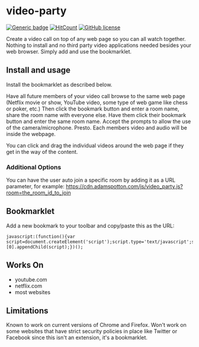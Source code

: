 # video-party

[![Generic badge](https://img.shields.io/badge/status-it%20works%20for%20me-<COLOR>.svg)](https://shields.io/) [![HitCount](http://hits.dwyl.com/aspotton/video-party.svg)](http://hits.dwyl.com/aspotton/video-party) [![GitHub license](https://img.shields.io/github/license/Naereen/StrapDown.js.svg)](https://github.com/aspotton/video-party/blob/master/LICENSE) 

Create a video call on top of any web page so you can all watch together. Nothing to install and no third party video applications needed besides your web browser. Simply add and use the bookmarklet.

## Install and usage

Install the bookmarklet as described below.

Have all future members of your video call browse to the same web page (Netflix movie or show, YouTube video, some type of web game like chess or poker, etc.)
Then click the bookmark button and enter a room name, share the room name with everyone else. Have them click their bookmark button and enter the same room name. Accept the prompts to allow the use of the camera/microphone. Presto. Each members video and audio will be inside the webpage.

You can click and drag the individual videos around the web page if they get in the way of the content.

### Additional Options

You can have the user auto join a specific room by adding it as a URL parameter, for example: https://cdn.adamspotton.com/js/video_party.js?room=the_room_id_to_join

## Bookmarklet

Add a new bookmark to your toolbar and copy/paste this as the URL:
```
javascript:(function(){var script=document.createElement('script');script.type='text/javascript';script.src='https://cdn.adamspotton.com/js/video_party.js';document.getElementsByTagName('head')[0].appendChild(script);})();
```

## Works On

 * youtube.com
 * netflix.com
 * most websites

## Limitations

Known to work on current versions of Chrome and Firefox. Won't work on some websites that have strict security policies in place like Twitter or Facebook since this isn't an extension, it's a bookmarklet.

